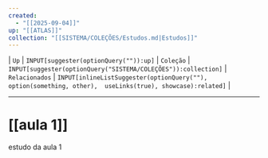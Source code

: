 ```yaml
---
created:
  - "[[2025-09-04]]"
up: "[[ATLAS]]"
collection: "[[SISTEMA/COLEÇÕES/Estudos.md|Estudos]]"
---
```

| `Up` | `INPUT[suggester(optionQuery("")):up]`    | `Coleção` | `INPUT[suggester(optionQuery("SISTEMA/COLEÇÕES")):collection]`   | `Relacionados` | `INPUT[inlineListSuggester(optionQuery(""), option(something, other),  useLinks(true), showcase):related]`  |

---

# [[aula 1]] 

estudo da aula 1
